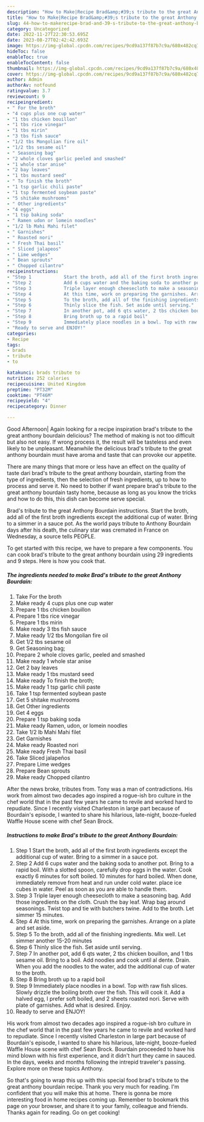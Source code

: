 ```yaml
---
description: "How to Make|Recipe Brad&amp;#39;s tribute to the great Anthony Bourdain {That is Simple"
title: "How to Make|Recipe Brad&amp;#39;s tribute to the great Anthony Bourdain {That is Simple"
slug: 44-how-to-makerecipe-brad-and-39-s-tribute-to-the-great-anthony-bourdain-that-is-simple
category: Uncategorized
date: 2022-11-27T22:30:53.695Z
date: 2023-08-27T02:42:42.693Z
image: https://img-global.cpcdn.com/recipes/9cd9a137f87b7c9a/680x482cq70/brads-tribute-to-the-great-anthony-bourdain-recipe-main-photo.jpg
hideToc: false
enableToc: true
enableTocContent: false
thumbnail: https://img-global.cpcdn.com/recipes/9cd9a137f87b7c9a/680x482cq70/brads-tribute-to-the-great-anthony-bourdain-recipe-main-photo.jpg
cover: https://img-global.cpcdn.com/recipes/9cd9a137f87b7c9a/680x482cq70/brads-tribute-to-the-great-anthony-bourdain-recipe-main-photo.jpg
author: Admin
authorAv: notfound
ratingvalue: 3.7
reviewcount: 9
recipeingredient:
- " For the broth"
- "4 cups plus one cup water"
- "1 tbs chicken bouillon"
- "1 tbs rice vinegar"
- "1 tbs mirin"
- "3 tbs fish sauce"
- "1/2 tbs Mongolian fire oil"
- "1/2 tbs sesame oil"
- " Seasoning bag"
- "2 whole cloves garlic peeled and smashed"
- "1 whole star anise"
- "2 bay leaves"
- "1 tbs mustard seed"
- " To finish the broth"
- "1 tsp garlic chili paste"
- "1 tsp fermented soybean paste"
- "5 shitake mushrooms"
- " Other ingredients"
- "4 eggs"
- "1 tsp baking soda"
- " Ramen udon or lomein noodles"
- "1/2 lb Mahi Mahi filet"
- " Garnishes"
- " Roasted nori"
- " Fresh Thai basil"
- " Sliced jalapeos"
- " Lime wedges"
- " Bean sprouts"
- " Chopped cilantro"
recipeinstructions:
- "Step 1            Start the broth, add all of the first broth ingredients except the additional cup of water. Bring to a simmer in a sauce pot."
- "Step 2            Add 6 cups water and the baking soda to another pot. Bring to a rapid boil. With a slotted spoon, carefully drop eggs in the water. Cook exactly 6 minutes for soft boiled. 10 minutes for hard boiled. When done, immediately remove from heat and run under cold water. place ice cubes in water. Peel as soon as you are able to handle them."
- "Step 3            Triple layer enough cheesecloth to make a seasoning bag. Add those ingredients on the cloth. Crush the bay leaf. Wrap bag around seasonings. Twist top and tie with butchers twine. Add to the broth. Let simmer 15 minutes."
- "Step 4            At this time, work on preparing the garnishes. Arrange on a plate and set aside."
- "Step 5            To the broth, add all of the finishing ingredients. Mix well. Let simmer another 15-20 minutes"
- "Step 6            Thinly slice the fish. Set aside until serving."
- "Step 7            In another pot, add 6 qts water, 2 tbs chicken bouillon, and 1 tbs sesame oil. Bring to a boil. Add noodles and cook until al dente. Drain. When you add the noodles to the water, add the additional cup of water to the broth."
- "Step 8            Bring broth up to a rapid boil"
- "Step 9            Immediately place noodles in a bowl. Top with raw fish slices. Slowly drizzle the boiling broth over the fish. This will cook it. Add a halved egg, I prefer soft boiled, and 2 sheets roasted nori. Serve with plate of garnishes. Add what is desired. Enjoy."
- "Ready to serve and ENJOY!"
categories:
- Recipe
tags:
- brads
- tribute
- to

katakunci: brads tribute to 
nutrition: 252 calories
recipecuisine: United Kingdom
preptime: "PT32M"
cooktime: "PT46M"
recipeyield: "4"
recipecategory: Dinner

---
```



Good Afternoon| Again looking for a recipe inspiration brad&#39;s tribute to the great anthony bourdain delicious? The method of making is not too difficult but also not easy. If wrong process it, the result will be tasteless and even likely to be unpleasant. Meanwhile the delicious brad&#39;s tribute to the great anthony bourdain must have aroma and taste that can provoke our appetite.






There are many things that more or less have an effect on the quality of taste dari brad&#39;s tribute to the great anthony bourdain, starting from the type of ingredients, then the selection of fresh ingredients, up to how to process and serve it. No need to bother if want prepare brad&#39;s tribute to the great anthony bourdain tasty home, because as long as you know the tricks and how to do this, this dish can become serve  special.


Brad&#39;s tribute to the great Anthony Bourdain instructions. Start the broth, add all of the first broth ingredients except the additional cup of water. Bring to a simmer in a sauce pot. As the world pays tribute to Anthony Bourdain days after his death, the culinary star was cremated in France on Wednesday, a source tells PEOPLE.


To get started with this recipe, we have to prepare a few components. You can cook brad&#39;s tribute to the great anthony bourdain using 29 ingredients and 9 steps. Here is how you cook that.

<!--inarticleads1-->

##### The ingredients needed to make Brad&#39;s tribute to the great Anthony Bourdain:

1. Take  For the broth
1. Make ready 4 cups plus one cup water
1. Prepare 1 tbs chicken bouillon
1. Prepare 1 tbs rice vinegar
1. Prepare 1 tbs mirin
1. Make ready 3 tbs fish sauce
1. Make ready 1/2 tbs Mongolian fire oil
1. Get 1/2 tbs sesame oil
1. Get  Seasoning bag;
1. Prepare 2 whole cloves garlic, peeled and smashed
1. Make ready 1 whole star anise
1. Get 2 bay leaves
1. Make ready 1 tbs mustard seed
1. Make ready  To finish the broth;
1. Make ready 1 tsp garlic chili paste
1. Take 1 tsp fermented soybean paste
1. Get 5 shitake mushrooms
1. Get  Other ingredients
1. Get 4 eggs
1. Prepare 1 tsp baking soda
1. Make ready  Ramen, udon, or lomein noodles
1. Take 1/2 lb Mahi Mahi filet
1. Get  Garnishes
1. Make ready  Roasted nori
1. Make ready  Fresh Thai basil
1. Take  Sliced jalapeños
1. Prepare  Lime wedges
1. Prepare  Bean sprouts
1. Make ready  Chopped cilantro


After the news broke, tributes from. Tony was a man of contradictions. His work from almost two decades ago inspired a rogue-ish bro culture in the chef world that in the past few years he came to revile and worked hard to repudiate. Since I recently visited Charleston in large part because of Bourdain&#39;s episode, I wanted to share his hilarious, late-night, booze-fueled Waffle House scene with chef Sean Brock. 

<!--inarticleads2-->

##### Instructions to make Brad&#39;s tribute to the great Anthony Bourdain:

1. Step 1            Start the broth, add all of the first broth ingredients except the additional cup of water. Bring to a simmer in a sauce pot.
1. Step 2            Add 6 cups water and the baking soda to another pot. Bring to a rapid boil. With a slotted spoon, carefully drop eggs in the water. Cook exactly 6 minutes for soft boiled. 10 minutes for hard boiled. When done, immediately remove from heat and run under cold water. place ice cubes in water. Peel as soon as you are able to handle them.
1. Step 3            Triple layer enough cheesecloth to make a seasoning bag. Add those ingredients on the cloth. Crush the bay leaf. Wrap bag around seasonings. Twist top and tie with butchers twine. Add to the broth. Let simmer 15 minutes.
1. Step 4            At this time, work on preparing the garnishes. Arrange on a plate and set aside.
1. Step 5            To the broth, add all of the finishing ingredients. Mix well. Let simmer another 15-20 minutes
1. Step 6            Thinly slice the fish. Set aside until serving.
1. Step 7            In another pot, add 6 qts water, 2 tbs chicken bouillon, and 1 tbs sesame oil. Bring to a boil. Add noodles and cook until al dente. Drain. When you add the noodles to the water, add the additional cup of water to the broth.
1. Step 8            Bring broth up to a rapid boil
1. Step 9            Immediately place noodles in a bowl. Top with raw fish slices. Slowly drizzle the boiling broth over the fish. This will cook it. Add a halved egg, I prefer soft boiled, and 2 sheets roasted nori. Serve with plate of garnishes. Add what is desired. Enjoy.
1. Ready to serve and ENJOY!

His work from almost two decades ago inspired a rogue-ish bro culture in the chef world that in the past few years he came to revile and worked hard to repudiate. Since I recently visited Charleston in large part because of Bourdain&#39;s episode, I wanted to share his hilarious, late-night, booze-fueled Waffle House scene with chef Sean Brock. Bourdain proceeded to have his mind blown with his first experience, and it didn&#39;t hurt they came in sauced. In the days, weeks and months following the intrepid traveler&#39;s passing. Explore more on these topics Anthony. 

So that's going to wrap this up with this special food brad&#39;s tribute to the great anthony bourdain recipe. Thank you very much for reading. I'm confident that you will make this at home. There is gonna be more interesting food in home recipes coming up. Remember to bookmark this page on your browser, and share it to your family, colleague and friends. Thanks again for reading. Go on get cooking!
